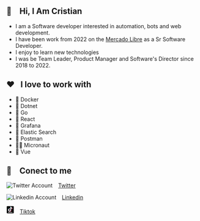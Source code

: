 ## 👋 &ensp;  Hi, I Am Cristian

- I am a Software developer interested in automation, bots and web development. 
- I have been work from 2022 on the [Mercado Libre](https://www.mercadolibre.com.co/) as a Sr Software Developer.
- I enjoy to learn new technologies
- I was be Team Leader, Product Manager and Software's Director since 2018 to 2022. 

 
## ❤️&ensp; I love to work with

- 🐳 Docker
- 🦄 Dotnet
- 🦫 Go 
- 🧬 React
- 🔎 Grafana
- 🤖 Elastic Search
- 🚀 Postman
- 🧑‍🚀 Micronaut
- 🧩 Vue
 


## 📩 &ensp; Conect to me
 
  
  <img src="https://cdn.worldvectorlogo.com/logos/twitter-6.svg" title="Twitter" alt="Twitter Account" width="20"/> &ensp; [Twitter](https://twitter.com/cricarba)
  
  <img src="https://cdn.worldvectorlogo.com/logos/linkedin-icon-2.svg" title="Linkedin" alt="Linkedin Account" width="20"/> &ensp; [Linkedin](https://www.linkedin.com/in/cricarba) 
  
  
  
<img src="https://github.com/FrancescoXX/FrancescoXX/blob/main/tiktok-5962992_1280.webp" title="TikTok" alt="TikTok Account" width="20"/> &ensp; [Tiktok](https://www.tiktok.com/@cricarba) 
